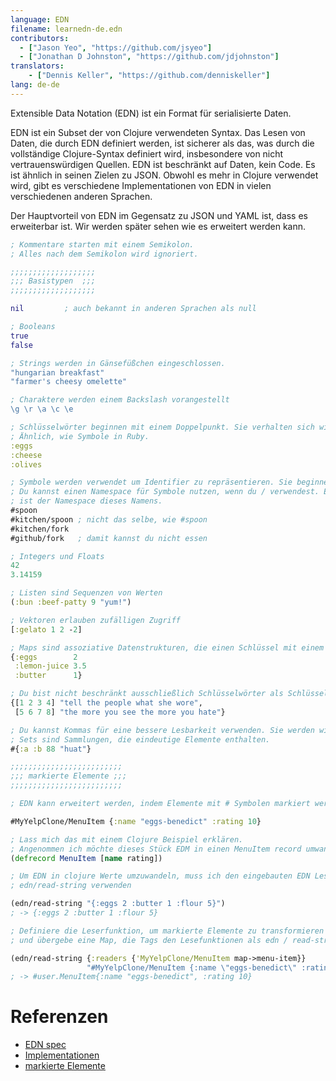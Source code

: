 ```yaml
---
language: EDN
filename: learnedn-de.edn
contributors:
  - ["Jason Yeo", "https://github.com/jsyeo"]
  - ["Jonathan D Johnston", "https://github.com/jdjohnston"]
translators:
    - ["Dennis Keller", "https://github.com/denniskeller"]
lang: de-de
---
```


Extensible Data Notation (EDN) ist ein Format für serialisierte Daten.

EDN ist ein Subset der von Clojure verwendeten Syntax. Das Lesen von Daten, die durch EDN definiert werden, ist
sicherer als das, was durch die vollständige Clojure-Syntax definiert wird, insbesondere von nicht
vertrauenswürdigen Quellen. EDN ist beschränkt auf Daten, kein Code. Es ist ähnlich in seinen Zielen zu JSON.
Obwohl es mehr in Clojure verwendet wird, gibt es verschiedene Implementationen von EDN in vielen
verschiedenen anderen Sprachen.

Der Hauptvorteil von EDN im Gegensatz zu JSON und YAML ist, dass es erweiterbar ist.
Wir werden später sehen wie es erweitert werden kann.

```clojure
; Kommentare starten mit einem Semikolon.
; Alles nach dem Semikolon wird ignoriert.

;;;;;;;;;;;;;;;;;;;
;;; Basistypen  ;;;
;;;;;;;;;;;;;;;;;;;

nil         ; auch bekannt in anderen Sprachen als null

; Booleans
true
false

; Strings werden in Gänsefüßchen eingeschlossen.
"hungarian breakfast"
"farmer's cheesy omelette"

; Charaktere werden einem Backslash vorangestellt
\g \r \a \c \e

; Schlüsselwörter beginnen mit einem Doppelpunkt. Sie verhalten sich wie Enums.
; Ähnlich, wie Symbole in Ruby.
:eggs
:cheese
:olives

; Symbole werden verwendet um Identifier zu repräsentieren. Sie beginnen mit einem #.
; Du kannst einen Namespace für Symbole nutzen, wenn du / verwendest. Egal was / vorangestellt wird
; ist der Namespace dieses Namens.
#spoon
#kitchen/spoon ; nicht das selbe, wie #spoon
#kitchen/fork
#github/fork   ; damit kannst du nicht essen

; Integers und Floats
42
3.14159

; Listen sind Sequenzen von Werten
(:bun :beef-patty 9 "yum!")

; Vektoren erlauben zufälligen Zugriff
[:gelato 1 2 -2]

; Maps sind assoziative Datenstrukturen, die einen Schlüssel mit einem Wert verbinden.
{:eggs        2
 :lemon-juice 3.5
 :butter      1}

; Du bist nicht beschränkt ausschließlich Schlüsselwörter als Schlüssel zu verwenden.
{[1 2 3 4] "tell the people what she wore",
 [5 6 7 8] "the more you see the more you hate"}

; Du kannst Kommas für eine bessere Lesbarkeit verwenden. Sie werden wie Leerraum behandelt.
; Sets sind Sammlungen, die eindeutige Elemente enthalten.
#{:a :b 88 "huat"}

;;;;;;;;;;;;;;;;;;;;;;;;;
;;; markierte Elemente ;;;
;;;;;;;;;;;;;;;;;;;;;;;;;

; EDN kann erweitert werden, indem Elemente mit # Symbolen markiert werden.

#MyYelpClone/MenuItem {:name "eggs-benedict" :rating 10}

; Lass mich das mit einem Clojure Beispiel erklären.
; Angenommen ich möchte dieses Stück EDM in einen MenuItem record umwandeln.
(defrecord MenuItem [name rating])

; Um EDN in clojure Werte umzuwandeln, muss ich den eingebauten EDN Leser
; edn/read-string verwenden

(edn/read-string "{:eggs 2 :butter 1 :flour 5}")
; -> {:eggs 2 :butter 1 :flour 5}

; Definiere die Leserfunktion, um markierte Elemente zu transformieren
; und übergebe eine Map, die Tags den Lesefunktionen als edn / read-string zuweisen

(edn/read-string {:readers {'MyYelpClone/MenuItem map->menu-item}}
                 "#MyYelpClone/MenuItem {:name \"eggs-benedict\" :rating 10}")
; -> #user.MenuItem{:name "eggs-benedict", :rating 10}
```

# Referenzen

- [EDN spec](https://github.com/edn-format/edn)
- [Implementationen](https://github.com/edn-format/edn/wiki/Implementations)
- [markierte Elemente](http://www.compoundtheory.com/clojure-edn-walkthrough/)
